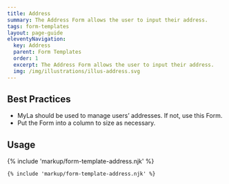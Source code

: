 ```yaml
---
title: Address
summary: The Address Form allows the user to input their address.
tags: form-templates
layout: page-guide
eleventyNavigation:
  key: Address
  parent: Form Templates
  order: 1
  excerpt: The Address Form allows the user to input their address.
  img: /img/illustrations/illus-address.svg
---
```


## Best Practices

- MyLa should be used to manage users’ addresses. If not, use this Form.
- Put the Form into a column to size as necessary.

## Usage

{% include 'markup/form-template-address.njk' %}

``` html
{% include 'markup/form-template-address.njk' %}
```
